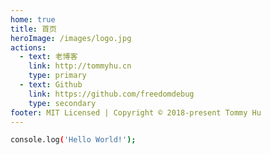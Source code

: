 ```yaml
---
home: true
title: 首页
heroImage: /images/logo.jpg
actions:
  - text: 老博客
    link: http://tommyhu.cn
    type: primary
  - text: Github
    link: https://github.com/freedomdebug
    type: secondary
footer: MIT Licensed | Copyright © 2018-present Tommy Hu
---
```


```bash
console.log('Hello World!');
```
